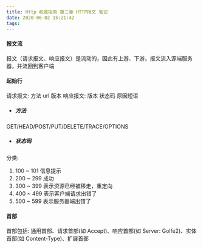 ```yaml
---
title: Http 权威指南 第三章 HTTP报文 笔记
date: 2020-06-02 15:21:42
tags:
---
```


#### 报文流 
报文（请求报文、响应报文）是流动的，因此有上游、下游，报文流入源端服务器，并流回到客户端

#### 起始行
请求报文: 方法 url 版本
响应报文: 版本 状态码 原因短语
- ##### 方法
GET/HEAD/POST/PUT/DELETE/TRACE/OPTIONS
- ##### 状态码
分类:
  1. 100 ~ 101 信息提示
  2. 200 ~ 299 成功
  3. 300 ~ 399 表示资源已经被移走，重定向
  4. 400 ~ 499 表示客户端请求出错了
  5. 500 ~ 599 表示服务器端出错了  

#### 首部
首部包括: 通用首部、请求首部(如 Accept)、响应首部(如 Server: Golfe2)、实体首部(如 Content-Type)、扩展首部